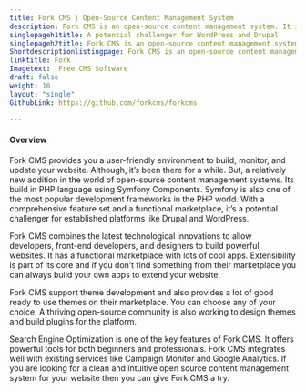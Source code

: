 ```yaml
---
title: Fork CMS | Open-Source Content Management System
description: Fork CMS is an open-source content management system. It is another CMS to the list of PHP CMS. It's a potential challenger for WordPress and Drupal.
singlepageh1title: A potential challenger for WordPress and Drupal
singlepageh2title: Fork CMS is an open-source content management system with an intuitive and user-friendly interface.
Shortdescriptionlistingpage: Fork CMS is an open-source content management system with an intuitive and user-friendly interface.
linktitle: Fork
Imagetext:  Free CMS Software 
draft: false
weight: 10
layout: "single"
GithubLink: https://github.com/forkcms/forkcms

---
```


#### Overview

Fork CMS provides you a user-friendly environment to build, monitor, and update your website. Although, it’s been there for a while. But, a relatively new addition in the world of open-source content management systems. Its build in PHP language using Symfony Components. Symfony is also one of the most popular development frameworks in the PHP world. With a comprehensive feature set and a functional marketplace, it’s a potential challenger for established platforms like Drupal and WordPress.

Fork CMS combines the latest technological innovations to allow developers, front-end developers, and designers to build powerful websites. It has a functional marketplace with lots of cool apps. Extensibility is part of its core and if you don’t find something from their marketplace you can always build your own apps to extend your website.

Fork CMS support theme development and also provides a lot of good ready to use themes on their marketplace. You can choose any of your choice. A thriving open-source community is also working to design themes and build plugins for the platform.

Search Engine Optimization is one of the key features of Fork CMS. It offers powerful tools for both beginners and professionals. Fork CMS integrates well with existing services like Campaign Monitor and Google Analytics. If you are looking for a clean and intuitive open source content management system for your website then you can give Fork CMS a try.